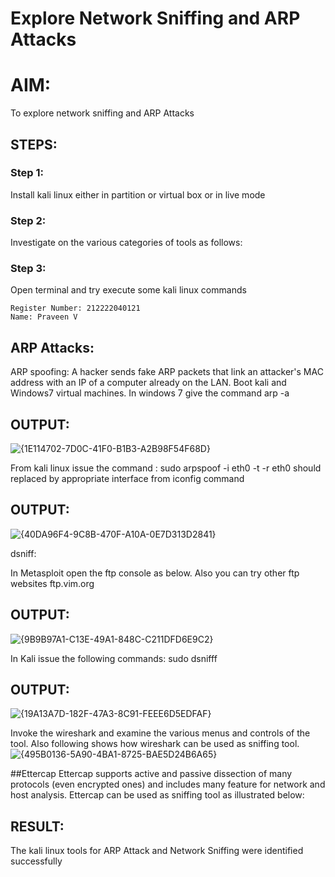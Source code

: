 # Explore Network Sniffing and ARP Attacks

# AIM:

To explore network sniffing and ARP Attacks

## STEPS:

### Step 1:

Install kali linux either in partition or virtual box or in live mode

### Step 2:

Investigate on the various categories of tools as follows:


### Step 3:
Open terminal and try execute some kali linux commands

```
Register Number: 212222040121
Name: Praveen V
```

## ARP Attacks:  
ARP spoofing: A hacker sends fake ARP packets that link an attacker's MAC address with an IP of a computer already on the LAN. 
Boot kali and Windows7 virtual machines.
In windows 7 give the command arp -a
## OUTPUT:
![{1E114702-7D0C-41F0-B1B3-A2B98F54F68D}](https://github.com/user-attachments/assets/bbe46d6f-3455-445b-a280-a1ce4bf618ad)




From kali linux issue the command :
sudo arpspoof -i eth0 -t <target system> -r  <gateway>
eth0 should replaced by appropriate interface from iconfig command
## OUTPUT:
![{40DA96F4-9C8B-470F-A10A-0E7D313D2841}](https://github.com/user-attachments/assets/f56aabcf-3695-497f-83b7-d432191c814a)



 dsniff:


In Metasploit open the ftp console as below. Also you can try other ftp websites ftp.vim.org
## OUTPUT:
![{9B9B97A1-C13E-49A1-848C-C211DFD6E9C2}](https://github.com/user-attachments/assets/7e40450b-11de-452c-9139-2d74d6038a15)




In Kali issue the following commands:
sudo dsnifff
## OUTPUT:
![{19A13A7D-182F-47A3-8C91-FEEE6D5EDFAF}](https://github.com/user-attachments/assets/f9107e84-ce1b-4618-87c7-033cae18617b)



Invoke the wireshark and examine the various menus  and controls of the tool. Also following shows how wireshark can be used as sniffing tool.
![{495B0136-5A90-4BA1-8725-BAE5D24B6A65}](https://github.com/user-attachments/assets/9a31cf37-8a6e-4762-abe0-a158278af752)


##Ettercap
Ettercap supports active and passive dissection of many protocols (even encrypted ones) and includes many feature for network and host analysis.
Ettercap can be used as sniffing tool as illustrated below:


## RESULT:
The kali linux tools for ARP Attack and Network Sniffing were identified successfully
